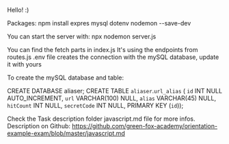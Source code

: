 Hello! :)

Packages:
npm install expres mysql dotenv nodemon --save-dev

You can start the server with:
npx nodemon server.js

You can find the fetch parts in index.js
It's using the endpoints from routes.js
.env file creates the connection with the mySQL database, update it with yours

To create the mySQL database and table:

CREATE DATABASE aliaser;
CREATE TABLE `aliaser`.`url_alias` (
  `id` INT NULL AUTO_INCREMENT,
  `url` VARCHAR(100) NULL,
  `alias` VARCHAR(45) NULL,
  `hitCount` INT NULL,
  `secretCode` INT NULL,
  PRIMARY KEY (`id`));

Check the Task description folder javascript.md file for more infos.
Description on Github: https://github.com/green-fox-academy/orientation-example-exam/blob/master/javascript.md